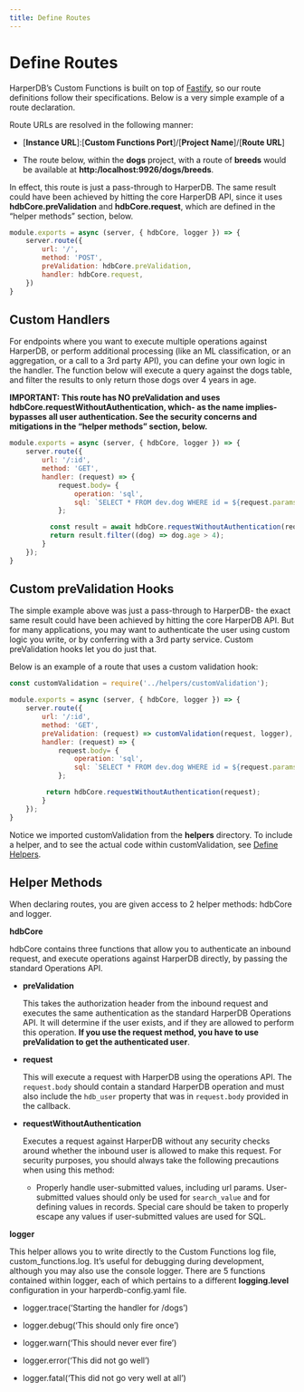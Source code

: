 ```yaml
---
title: Define Routes
---
```


# Define Routes

HarperDB’s Custom Functions is built on top of [Fastify](https:/www.fastify.io/), so our route definitions follow their specifications. Below is a very simple example of a route declaration.



Route URLs are resolved in the following manner:

* [**Instance URL**]:[**Custom Functions Port**]/[**Project Name**]/[**Route URL**]

* The route below, within the **dogs** project, with a route of **breeds** would be available at **http:/localhost:9926/dogs/breeds**.


In effect, this route is just a pass-through to HarperDB. The same result could have been achieved by hitting the core HarperDB API, since it uses **hdbCore.preValidation** and **hdbCore.request**, which are defined in the “helper methods” section, below.



```javascript
module.exports = async (server, { hdbCore, logger }) => {
    server.route({
        url: '/',
        method: 'POST',
        preValidation: hdbCore.preValidation,
        handler: hdbCore.request,
    })
}
```


## Custom Handlers

For endpoints where you want to execute multiple operations against HarperDB, or perform additional processing (like an ML classification, or an aggregation, or a call to a 3rd party API), you can define your own logic in the handler. The function below will execute a query against the dogs table, and filter the results to only return those dogs over 4 years in age.



**IMPORTANT: This route has NO preValidation and uses hdbCore.requestWithoutAuthentication, which- as the name implies- bypasses all user authentication. See the security concerns and mitigations in the “helper methods” section, below.**



```javascript
module.exports = async (server, { hdbCore, logger }) => {
    server.route({
        url: '/:id',
        method: 'GET',
        handler: (request) => {
            request.body= {
                operation: 'sql',
                sql: `SELECT * FROM dev.dog WHERE id = ${request.params.id}`
            };

          const result = await hdbCore.requestWithoutAuthentication(request);
          return result.filter((dog) => dog.age > 4);
        }
    });
}
```

## Custom preValidation Hooks
The simple example above was just a pass-through to HarperDB- the exact same result could have been achieved by hitting the core HarperDB API. But for many applications, you may want to authenticate the user using custom logic you write, or by conferring with a 3rd party service. Custom preValidation hooks let you do just that.



Below is an example of a route that uses a custom validation hook:

```javascript
const customValidation = require('../helpers/customValidation');

module.exports = async (server, { hdbCore, logger }) => {
    server.route({
        url: '/:id',
        method: 'GET',
        preValidation: (request) => customValidation(request, logger),
        handler: (request) => {
            request.body= {
                operation: 'sql',
                sql: `SELECT * FROM dev.dog WHERE id = ${request.params.id}`
            };

         return hdbCore.requestWithoutAuthentication(request);
        }
    });
}
```


Notice we imported customValidation from the **helpers** directory. To include a helper, and to see the actual code within customValidation, see [Define Helpers](./define-helpers).

## Helper Methods
When declaring routes, you are given access to 2 helper methods: hdbCore and logger.



**hdbCore**

hdbCore contains three functions that allow you to authenticate an inbound request, and execute operations against HarperDB directly, by passing the standard Operations API.



* **preValidation**

   This takes the authorization header from the inbound request and executes the same authentication as the standard HarperDB Operations API. It will determine if the user exists, and if they are allowed to perform this operation. **If you use the request method, you have to use preValidation to get the authenticated user**.

* **request**

  This will execute a request with HarperDB using the operations API. The `request.body` should contain a standard HarperDB operation and must also include the `hdb_user` property that was in `request.body` provided in the callback.

* **requestWithoutAuthentication**

   Executes a request against HarperDB without any security checks around whether the inbound user is allowed to make this request. For security purposes, you should always take the following precautions when using this method:

  * Properly handle user-submitted values, including url params. User-submitted values should only be used for `search_value` and for defining values in records. Special care should be taken to properly escape any values if user-submitted values are used for SQL.


**logger**

This helper allows you to write directly to the Custom Functions log file, custom_functions.log. It’s useful for debugging during development, although you may also use the console logger. There are 5 functions contained within logger, each of which pertains to a different **logging.level** configuration in your harperdb-config.yaml file.


* logger.trace(‘Starting the handler for /dogs’)

* logger.debug(‘This should only fire once’)

* logger.warn(‘This should never ever fire’)

* logger.error(‘This did not go well’)

* logger.fatal(‘This did not go very well at all’)